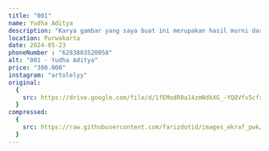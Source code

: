 ```yaml
---
title: "001"
name: Yudha Aditya
description: "Karya gambar yang saya buat ini merupakan hasil murni dari referensi,tidak ada desksripsi spesifik . Tapi saya berharap setiap pasang mata yang melihat dapat menikmatinya dengan persepsi dan sudut pandangnya masing masing. Saya juga sangat menghargai segala bentuk perhatian, penilaian dan masukan dari setiap mereka yang melihat (menikmatinya)."
location: Purwakarta
date: 2024-05-23
phoneNumber : "6283803520058"
alt: "001 - Yudha Aditya"
price: "300.000"
instagram: "artolelyy"
original:
  {
    src: https://drive.google.com/file/d/1fEModR0a14zmNdkXG_-YQQVfv5cfr2yL/view?usp=sharing,
  }
compressed:
  {
    src: https://raw.githubusercontent.com/farizdotid/images_ekraf_pwk/main/purwarupa/compressed/001_yudha.png,
  }
---
```


